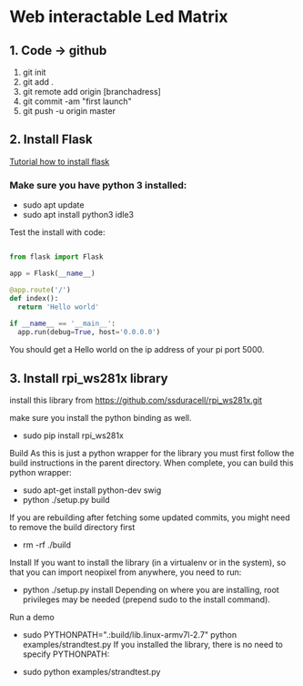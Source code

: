 # Web interactable Led Matrix
## 1. Code -> github
1. git init
2. git add .
3. git remote add origin [branchadress]
4. git commit -am "first launch"
5. git push -u origin master

## 2. Install Flask
[Tutorial how to install flask](https://projects.raspberrypi.org/en/projects/python-web-server-with-flask/3)

### Make sure you have python 3 installed:

* sudo apt update
* sudo apt install python3 idle3

Test the install with code:

```python

from flask import Flask

app = Flask(__name__)

@app.route('/')
def index():
  return 'Hello world'
  
if __name__ == '__main__':
  app.run(debug=True, host='0.0.0.0')
```

You should get a Hello world on the ip address of your pi port 5000.

## 3. Install rpi_ws281x library
install this library from https://github.com/ssduracell/rpi_ws281x.git

make sure you install the python binding as well.
* sudo pip install rpi_ws281x

Build
As this is just a python wrapper for the library you must first follow the build instructions in the parent directory. When complete, you can build this python wrapper:

* sudo apt-get install python-dev swig
* python ./setup.py build

If you are rebuilding after fetching some updated commits, you might need to remove the build directory first

* rm -rf ./build

Install
If you want to install the library (in a virtualenv or in the system), so that you can import neopixel from anywhere, you need to run:

* python ./setup.py install
Depending on where you are installing, root privileges may be needed (prepend sudo to the install command).

Run a demo
* sudo PYTHONPATH=".:build/lib.linux-armv7l-2.7" python examples/strandtest.py
If you installed the library, there is no need to specify PYTHONPATH:

* sudo python examples/strandtest.py

